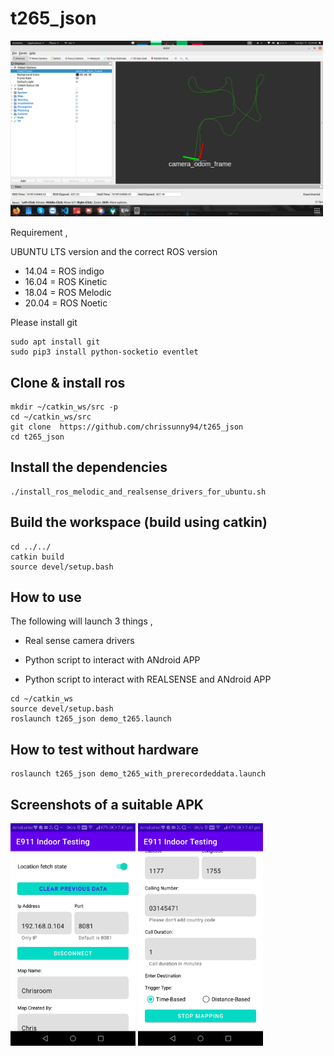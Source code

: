 # t265_json


<img src="docs/trajectory.png" width="500">

Requirement ,

UBUNTU LTS version and the correct ROS version  

- 14.04 = ROS indigo 
- 16.04 = ROS Kinetic
- 18.04 = ROS Melodic
- 20.04 = ROS Noetic


Please install git 

```
sudo apt install git 
sudo pip3 install python-socketio eventlet
```


## Clone & install ros

```
mkdir ~/catkin_ws/src -p
cd ~/catkin_ws/src
git clone  https://github.com/chrissunny94/t265_json
cd t265_json
```





## Install the dependencies 


```
./install_ros_melodic_and_realsense_drivers_for_ubuntu.sh
```



## Build the workspace (build using catkin) 


```
cd ../../
catkin build
source devel/setup.bash
```


## How to use

The following will launch 3 things ,

- Real sense camera drivers

- Python script to interact with ANdroid APP

- Python script to interact with REALSENSE and ANdroid APP



```
cd ~/catkin_ws
source devel/setup.bash
roslaunch t265_json demo_t265.launch

```



## How to test without hardware 


```
roslaunch t265_json demo_t265_with_prerecordeddata.launch
```


## Screenshots of a suitable APK

<img src="docs/android.jpeg" width="200">
<img src="docs/android1.jpeg" width="200">



